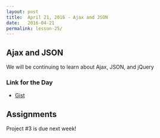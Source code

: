 ```yaml
---
layout: post
title:  April 21, 2016 - Ajax and JSON
date:   2016-04-21
permalink: lesson-25/
---
```


## Ajax and JSON

We will be continuing to learn about Ajax, JSON, and jQuery

### Link for the Day

- [Gist](https://gist.github.com/kellygrape/6d505c90eb94e55cf71c48f08a2d802c)

## Assignments

Project #3 is due next week!